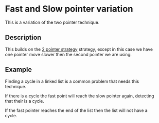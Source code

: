 # Fast and Slow pointer variation

This is a variation of the two pointer technique.

## Description

This builds on the [2 pointer strategy](../TP.md) strategy, except in this case we have one pointer move slower then the second pointer we are using.

## Example

Finding a cycle in a linked list is a common problem that needs this technique.

If there is a cycle the fast point will reach the slow pointer again, detecting that their is a cycle.

If the fast pointer reaches the end of the list then the list will not have a cycle.
